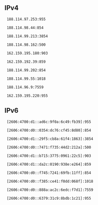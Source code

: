 ## IPv4
```
 188.114.97.253:955
```
```
 188.114.98.44:854
```
```
 188.114.99.213:3854
```
```
 188.114.98.162:500
```
```
 162.159.195.180:903
```
```
 162.159.192.39:859
```
```
 188.114.99.202:854
```
```
 188.114.99.55:1018
```
```
 188.114.96.9:7559
```
```
 162.159.195.220:955
```

## IPv6
```
 [2606:4700:d1::ad6c:9f0a:6c49:fb39]:955
```
```
 [2606:4700:d0::0354:dc76:cf45:8d80]:854
```
```
 [2606:4700:d1::29f5:cb8a:61f4:1863]:3854
```
```
 [2606:4700:d0::7471:f735:44d2:212a]:500
```
```
 [2606:4700:d1::b715:3775:0961:22c5]:903
```
```
 [2606:4700:d1::da2c:0190:938e:e264]:859
```
```
 [2606:4700:d0::f745:7241:69fb:11ff]:854
```
```
 [2606:4700:d0::f385:ce41:f0dd:068f]:1018
```
```
 [2606:4700:d0::888a:ac2c:6edc:f7d1]:7559
```
```
 [2606:4700:d0::6379:31c9:8bdb:1c21]:955
```
